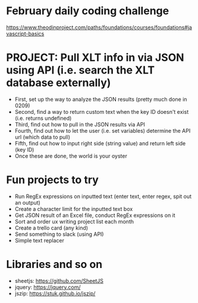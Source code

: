 # February daily coding challenge
https://www.theodinproject.com/paths/foundations/courses/foundations#javascript-basics

# PROJECT: Pull XLT info in via JSON using API (i.e. search the XLT database externally)
- First, set up the way to analyze the JSON results (pretty much done in 0209)
- Second, find a way to return custom text when the key ID doesn't exist (i.e. returns undefined)
- Third, find out how to pull in the JSON results via API
- Fourth, find out how to let the user (i.e. set variables) determine the API url (which data to pull)
- Fifth, find out how to input right side (string value) and return left side (key ID)
- Once these are done, the world is your oyster

# Fun projects to try
- Run RegEx expressions on inputted text (enter text, enter regex, spit out an output)
- Create a character limit for the inputted text box
- Get JSON result of an Excel file, conduct RegEx expressions on it
- Sort and order ux writing project list each month
- Create a trello card (any kind)
- Send something to slack (using API)
- Simple text replacer

# Libraries and so on
- sheetjs: https://github.com/SheetJS
- jquery: https://jquery.com/
- jszip: https://stuk.github.io/jszip/

